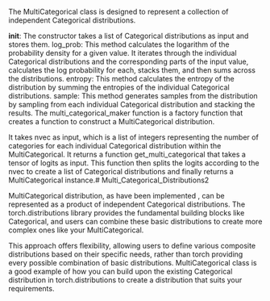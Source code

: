 The MultiCategorical class is designed to represent a collection of independent Categorical distributions.

__init__: The constructor takes a list of Categorical distributions as input and stores them.
log_prob: This method calculates the logarithm of the probability density for a given value. It iterates through the individual Categorical distributions and the corresponding parts of the input value, calculates the log probability for each, stacks them, and then sums across the distributions.
entropy: This method calculates the entropy of the distribution by summing the entropies of the individual Categorical distributions.
sample: This method generates samples from the distribution by sampling from each individual Categorical distribution and stacking the results.
The multi_categorical_maker function is a factory function that creates a function to construct a MultiCategorical distribution.

It takes nvec as input, which is a list of integers representing the number of categories for each individual Categorical distribution within the MultiCategorical.
It returns a function get_multi_categorical that takes a tensor of logits as input. This function then splits the logits according to the nvec to create a list of Categorical distributions and finally returns a MultiCategorical instance.# Multi_Categorical_Distributions2


 MultiCategorical distribution, as have been implemented , can be represented as a product of independent Categorical distributions. The torch.distributions library provides the fundamental building blocks like Categorical, and users can combine these basic distributions to create more complex ones like your MultiCategorical.

This approach offers flexibility, allowing users to define various composite distributions based on their specific needs, rather than torch  providing every possible combination of basic distributions.  MultiCategorical class is a good example of how you can build upon the existing Categorical distribution in torch.distributions to create a distribution that suits your requirements.
